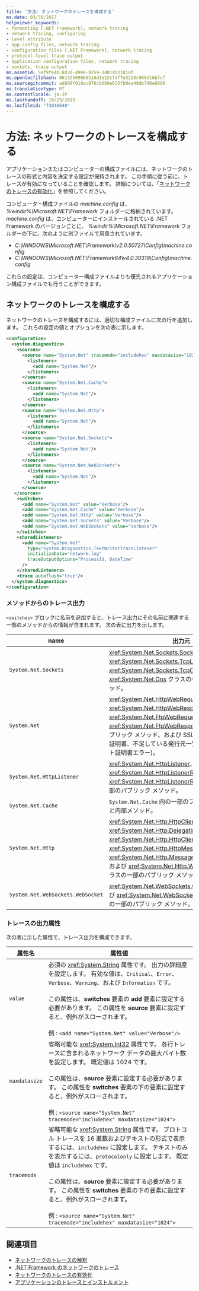 ```yaml
---
title: '方法: ネットワークのトレースを構成する'
ms.date: 03/30/2017
helpviewer_keywords:
- formatting [.NET Framework], network tracing
- network tracing, configuring
- level attribute
- app.config files, network tracing
- configuration files [.NET Framework], network tracing
- protocol-level trace output
- application configuration files, network tracing
- sockets, trace output
ms.assetid: 5ef9fe4b-8d3d-490e-9259-1d014b2181af
ms.openlocfilehash: 06132509860b16d1e22cfdf7e3226c968d16b7cf
ms.sourcegitcommit: ad800f019ac976cb669e635fb0ea49db740e6890
ms.translationtype: HT
ms.contentlocale: ja-JP
ms.lasthandoff: 10/29/2019
ms.locfileid: "73040640"
---
```

# <a name="how-to-configure-network-tracing"></a>方法: ネットワークのトレースを構成する

アプリケーションまたはコンピューターの構成ファイルには、ネットワークのトレースの形式と内容を決定する設定が保持されます。 この手順に従う前に、トレースが有効になっていることを確認します。 詳細については、「[ネットワークのトレースの有効化](enabling-network-tracing.md)」を参照してください。

コンピューター構成ファイルの *machine.config* は、 *%windir%\Microsoft.NET\Framework* フォルダーに格納されています。 *machine.config* は、コンピューターにインストールされている .NET Framework のバージョンごとに、 *%windir%\Microsoft.NET\Framework* フォルダーの下に、次のように別ファイルで用意されています。

- *C:\WINDOWS\Microsoft.NET\Framework\v2.0.50727\Config\machine.config*
- *C:\WINDOWS\Microsoft.NET\Framework64\v4.0.30319\Config\machine.config*

これらの設定は、コンピューター構成ファイルよりも優先されるアプリケーション構成ファイルでも行うことができます。

## <a name="configure-network-tracing"></a>ネットワークのトレースを構成する

ネットワークのトレースを構成するには、適切な構成ファイルに次の行を追加します。 これらの設定の値とオプションを次の表に示します。

```xml
<configuration>
  <system.diagnostics>
    <sources>
      <source name="System.Net" tracemode="includehex" maxdatasize="1024">
        <listeners>
          <add name="System.Net"/>
        </listeners>
      </source>
      <source name="System.Net.Cache">
        <listeners>
          <add name="System.Net"/>
        </listeners>
      </source>
      <source name="System.Net.Http">
        <listeners>
          <add name="System.Net"/>
        </listeners>
      </source>
      <source name="System.Net.Sockets">
        <listeners>
          <add name="System.Net"/>
        </listeners>
      </source>
      <source name="System.Net.WebSockets">
        <listeners>
          <add name="System.Net"/>
        </listeners>
      </source>
   </sources>
    <switches>
      <add name="System.Net" value="Verbose"/>
      <add name="System.Net.Cache" value="Verbose"/>
      <add name="System.Net.Http" value="Verbose"/>
      <add name="System.Net.Sockets" value="Verbose"/>
      <add name="System.Net.WebSockets" value="Verbose"/>
    </switches>
    <sharedListeners>
      <add name="System.Net"
        type="System.Diagnostics.TextWriterTraceListener"
        initializeData="network.log"
        traceOutputOptions="ProcessId, DateTime"
      />
    </sharedListeners>
    <trace autoflush="true"/>
  </system.diagnostics>
</configuration>
```

### <a name="trace-output-from-methods"></a>メソッドからのトレース出力

`<switches>` ブロックに名前を追加すると、トレース出力にその名前に関連する一部のメソッドからの情報が含まれます。 次の表に出力を示します。

|name|出力元|
|----------|-----------------|
|`System.Net.Sockets`|<xref:System.Net.Sockets.Socket>、<xref:System.Net.Sockets.TcpListener>、<xref:System.Net.Sockets.TcpClient>、および <xref:System.Net.Dns> クラスの一部のパブリック メソッド。|
|`System.Net`|<xref:System.Net.HttpWebRequest>、<xref:System.Net.HttpWebResponse>、<xref:System.Net.FtpWebRequest>、および <xref:System.Net.FtpWebResponse> クラスの一部のパブリック メソッド、および SSL デバッグ情報 (無効な証明書、不足している発行元一覧、およびクライアント証明書エラー)。|
|`System.Net.HttpListener`|<xref:System.Net.HttpListener>、<xref:System.Net.HttpListenerRequest>、および <xref:System.Net.HttpListenerResponse> クラスの一部のパブリック メソッド。|
|`System.Net.Cache`|`System.Net.Cache` 内の一部のプライベート メソッドと内部メソッド。|
|`System.Net.Http`|<xref:System.Net.Http.HttpClient>、<xref:System.Net.Http.DelegatingHandler>、<xref:System.Net.Http.HttpClientHandler>、<xref:System.Net.Http.HttpMessageHandler>、<xref:System.Net.Http.MessageProcessingHandler>、および <xref:System.Net.Http.WebRequestHandler> クラスの一部のパブリック メソッド。|
|`System.Net.WebSockets.WebSocket`|<xref:System.Net.WebSockets.ClientWebSocket> および <xref:System.Net.WebSockets.WebSocket> クラスの一部のパブリック メソッド。|

### <a name="trace-output-attributes"></a>トレースの出力属性

次の表に示した属性で、トレース出力を構成できます。

|属性名|属性値|
|--------------------|---------------------|
|`value`|必須の <xref:System.String> 属性です。 出力の詳細度を設定します。 有効な値は、`Critical`、`Error`、`Verbose`、`Warning`、および `Information` です。<br /><br />この属性は、**switches** 要素の **add** 要素に設定する必要があります。 この属性を **source** 要素に設定すると、例外がスローされます。<br/><br/>例 : `<add name="System.Net" value="Verbose"/>`|
|`maxdatasize`|省略可能な <xref:System.Int32> 属性です。 各行トレースに含まれるネットワーク データの最大バイト数を設定します。 既定値は 1024 です。<br /><br />この属性は、**source** 要素に設定する必要があります。 この属性を **switches** 要素の下の要素に設定すると、例外がスローされます。<br/><br/>例 : `<source name="System.Net" tracemode="includehex" maxdatasize="1024">`|
|`tracemode`|省略可能な <xref:System.String> 属性です。 プロトコル トレースを 16 進数およびテキストの形式で表示するには、`includehex` に設定します。 テキストのみを表示するには、`protocolonly` に設定します。 既定値は `includehex` です。<br /><br />この属性は、**source** 要素に設定する必要があります。 この属性を **switches** 要素の下の要素に設定すると、例外がスローされます。<br/><br/>例 : `<source name="System.Net" tracemode="includehex" maxdatasize="1024">`|

## <a name="see-also"></a>関連項目

- [ネットワークのトレースの解釈](interpreting-network-tracing.md)
- [.NET Framework のネットワークのトレース](network-tracing.md)
- [ネットワークのトレースの有効化](enabling-network-tracing.md)
- [アプリケーションのトレースとインストルメント](../debug-trace-profile/tracing-and-instrumenting-applications.md)
